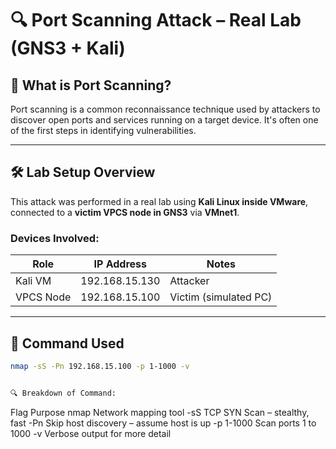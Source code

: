 # 🔍 Port Scanning Attack – Real Lab (GNS3 + Kali)

## 📌 What is Port Scanning?

Port scanning is a common reconnaissance technique used by attackers to discover open ports and services running on a target device. It's often one of the first steps in identifying vulnerabilities.

---

## 🛠️ Lab Setup Overview

This attack was performed in a real lab using **Kali Linux inside VMware**, connected to a **victim VPCS node in GNS3** via **VMnet1**.

### Devices Involved:
| Role      | IP Address         | Notes                        |
|-----------|--------------------|------------------------------|
| Kali VM   | 192.168.15.130     | Attacker                     |
| VPCS Node | 192.168.15.100     | Victim (simulated PC)        |

---

## 🔧 Command Used

```bash
nmap -sS -Pn 192.168.15.100 -p 1-1000 -v


🔍 Breakdown of Command:
```
Flag	Purpose
nmap	Network mapping tool
-sS	TCP SYN Scan – stealthy, fast
-Pn	Skip host discovery – assume host is up
-p 1-1000	Scan ports 1 to 1000
-v	Verbose output for more detail
```